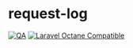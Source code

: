 # request-log
[![QA](https://github.com/cego/request-logs/actions/workflows/quality-assurance.yml/badge.svg)](https://github.com/cego/request-logs/actions/workflows/quality-assurance.yml)
[![Laravel Octane Compatible](https://img.shields.io/badge/Laravel%20Octane-Compatible-success?style=flat&logo=laravel)](https://github.com/laravel/octane)